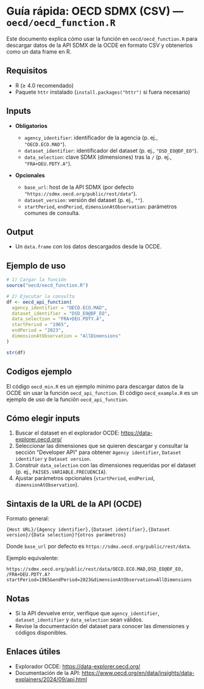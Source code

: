 # Guía rápida: OECD SDMX (CSV) — `oecd/oecd_function.R`

Este documento explica cómo usar la función en `oecd/oecd_function.R` para descargar datos de la API SDMX de la OCDE en formato CSV y obtenerlos como un data frame en R.

## Requisitos
- R (≥ 4.0 recomendado)
- Paquete `httr` instalado (`install.packages("httr")` si fuera necesario)


## Inputs
- **Obligatorios**
  - `agency_identifier`: identificador de la agencia (p. ej., `"OECD.ECO.MAD"`).
  - `dataset_identifier`: identificador del dataset (p. ej., `"DSD_EO@DF_EO"`).
  - `data_selection`: clave SDMX (dimensiones) tras la `/` (p. ej., `"FRA+DEU.PDTY.A"`).

- **Opcionales**
  - `base_url`: host de la API SDMX (por defecto `"https://sdmx.oecd.org/public/rest/data"`).
  - `dataset_version`: versión del dataset (p. ej., `""`).
  - `startPeriod`, `endPeriod`, `dimensionAtObservation`: parámetros comunes de consulta.

## Output
- Un `data.frame` con los datos descargados desde la OCDE.


## Ejemplo de uso
```r
# 1) Cargar la función
source("oecd/oecd_function.R")

# 2) Ejecutar la consulta
df <- oecd_api_function(
  agency_identifier = "OECD.ECO.MAD",
  dataset_identifier = "DSD_EO@DF_EO",
  data_selection = "FRA+DEU.PDTY.A",
  startPeriod = "1965",
  endPeriod = "2023",
  dimensionAtObservation = "AllDimensions"
)

str(df)
```
## Codigos ejemplo 
El código `oecd_min.R` es un ejemplo mínimo para descargar datos de la OCDE sin usar la función `oecd_api_function`.
El código `oecd_example.R` es un ejemplo de uso de la función `oecd_api_function`.

## Cómo elegir inputs
1) Buscar el dataset en el explorador OCDE: https://data-explorer.oecd.org/
2) Seleccionar las dimensiones que se quieren descargar y consultar la sección "Developer API" para obtener `Agency identifier`, `Dataset identifier` y `Dataset version`.
3) Construir `data_selection` con las dimensiones requeridas por el dataset (p. ej., `PAISES.VARIABLE.FRECUENCIA`).
4) Ajustar parámetros opcionales (`startPeriod`, `endPeriod`, `dimensionAtObservation`).

## Sintaxis de la URL de la API (OCDE)
Formato general:
```
{Host URL}/{Agency identifier},{Dataset identifier},{Dataset version}/{Data selection}?{otros parámetros}
```
Donde `base_url` por defecto es `https://sdmx.oecd.org/public/rest/data`.

Ejemplo equivalente:
```
https://sdmx.oecd.org/public/rest/data/OECD.ECO.MAD,DSD_EO@DF_EO, /FRA+DEU.PDTY.A?startPeriod=1965&endPeriod=2023&dimensionAtObservation=AllDimensions
```

## Notas
- Si la API devuelve error, verifique que `agency_identifier`, `dataset_identifier` y `data_selection` sean válidos.
- Revise la documentación del dataset para conocer las dimensiones y códigos disponibles.

## Enlaces útiles
- Explorador OCDE: https://data-explorer.oecd.org/
- Documentación de la API: https://www.oecd.org/en/data/insights/data-explainers/2024/09/api.html


